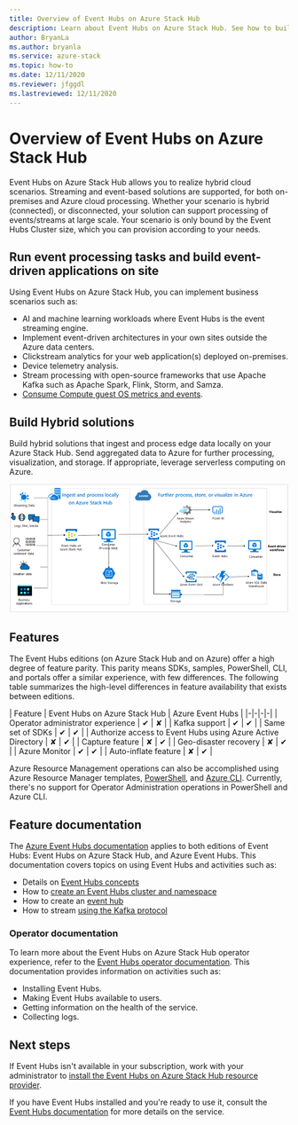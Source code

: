 ```yaml
---
title: Overview of Event Hubs on Azure Stack Hub
description: Learn about Event Hubs on Azure Stack Hub. See how to build hybrid solutions. Compare features of Azure Event Hubs and Event Hubs on Azure Stack Hub. 
author: BryanLa
ms.author: bryanla
ms.service: azure-stack
ms.topic: how-to
ms.date: 12/11/2020
ms.reviewer: jfggdl
ms.lastreviewed: 12/11/2020
---
```


# Overview of Event Hubs on Azure Stack Hub

Event Hubs on Azure Stack Hub allows you to realize hybrid cloud scenarios. Streaming and event-based solutions are supported, for both on-premises and Azure cloud processing. Whether your scenario is hybrid (connected), or disconnected, your solution can support processing of events/streams at large scale. Your scenario is only bound by the Event Hubs Cluster size, which you can provision according to your needs. 

## Run event processing tasks and build event-driven applications on site

Using Event Hubs on Azure Stack Hub, you can implement business scenarios such as:

- AI and machine learning workloads where Event Hubs is the event streaming engine.
- Implement event-driven architectures in your own sites outside the Azure data centers.
- Clickstream analytics for your web application(s) deployed on-premises.
- Device telemetry analysis.
- Stream processing with open-source frameworks that use Apache Kafka such as Apache Spark, Flink, Storm, and Samza.
- [Consume Compute guest OS metrics and events](azure-stack-metrics-monitor.md).

## Build Hybrid solutions

Build hybrid solutions that ingest and process edge data locally on your Azure Stack Hub. Send aggregated data to Azure for further processing, visualization, and storage. If appropriate, leverage serverless computing on Azure.

[![Hybrid solutions diagram](media/event-hubs-overview/hybrid-architecture-ehoash.png)](media/event-hubs-overview/hybrid-architecture-ehoash.png#lightbox)

## Features 

The Event Hubs editions (on Azure Stack Hub and on Azure) offer a high degree of feature parity. This parity means SDKs, samples, PowerShell, CLI, and portals offer a similar experience, with few differences. The following table summarizes the high-level differences in feature availability that exists between editions.  

| Feature | Event Hubs on Azure Stack Hub | Azure Event Hubs |
|-|-|-|-|
| Operator administrator experience | ✔ | ✘ |
| Kafka support | ✔ | ✔ |
| Same set of SDKs | ✔ | ✔ |
| Authorize access to Event Hubs using Azure Active Directory | ✘ | ✔ |
| Capture feature | ✘ | ✔ |
| Geo-disaster recovery | ✘ | ✔ |
| Azure Monitor | ✔ | ✔ |
| Auto-inflate feature | ✘ | ✔ |

Azure Resource Management operations can also be accomplished using Azure Resource Manager templates, [PowerShell](/powershell/module/Az.eventhub/), and [Azure CLI](/cli/azure/eventhubs/eventhub/). Currently, there's no support for Operator Administration operations in PowerShell and Azure CLI.

## Feature documentation

The [Azure Event Hubs documentation](/azure/event-hubs/) applies to both editions of Event Hubs: Event Hubs on Azure Stack Hub, and Azure Event Hubs. This documentation covers topics on using Event Hubs and activities such as:

- Details on [Event Hubs concepts](/azure/event-hubs/event-hubs-features)
- How to [create an Event Hubs cluster and namespace](event-hubs-quickstart-cluster-portal.md)
- How to create an [event hub](/azure/event-hubs/event-hubs-create#create-an-event-hub)
- How to stream [using the Kafka protocol](/azure/event-hubs/event-hubs-quickstart-kafka-enabled-event-hubs)

### Operator documentation 
 
To learn more about the Event Hubs on Azure Stack Hub operator experience, refer to the [Event Hubs operator documentation](../operator/event-hubs-rp-overview.md). This documentation provides information on activities such as:

- Installing Event Hubs.
- Making Event Hubs available to users.
- Getting information on the health of the service.
- Collecting logs.


## Next steps

If Event Hubs isn't available in your subscription, work with your administrator to [install the Event Hubs on Azure Stack Hub resource provider](../operator/event-hubs-rp-overview.md).

If you have Event Hubs installed and you're ready to use it, consult the [Event Hubs documentation](/azure/event-hubs/event-hubs-about) for more details on the service.
